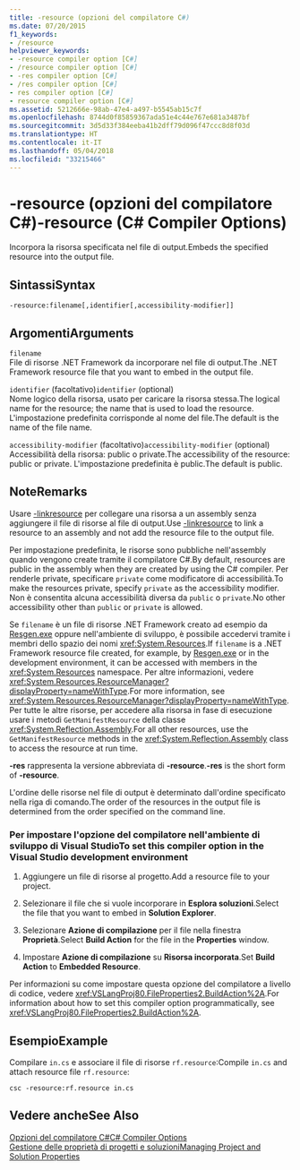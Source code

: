 ```yaml
---
title: -resource (opzioni del compilatore C#)
ms.date: 07/20/2015
f1_keywords:
- /resource
helpviewer_keywords:
- -resource compiler option [C#]
- /resource compiler option [C#]
- -res compiler option [C#]
- /res compiler option [C#]
- res compiler option [C#]
- resource compiler option [C#]
ms.assetid: 5212666e-98ab-47e4-a497-b5545ab15c7f
ms.openlocfilehash: 8744d0f85859367ada51e4c44e767e681a3487bf
ms.sourcegitcommit: 3d5d33f384eeba41b2dff79d096f47ccc8d8f03d
ms.translationtype: HT
ms.contentlocale: it-IT
ms.lasthandoff: 05/04/2018
ms.locfileid: "33215466"
---
```

# <a name="-resource-c-compiler-options"></a><span data-ttu-id="3256c-102">-resource (opzioni del compilatore C#)</span><span class="sxs-lookup"><span data-stu-id="3256c-102">-resource (C# Compiler Options)</span></span>
<span data-ttu-id="3256c-103">Incorpora la risorsa specificata nel file di output.</span><span class="sxs-lookup"><span data-stu-id="3256c-103">Embeds the specified resource into the output file.</span></span>  
  
## <a name="syntax"></a><span data-ttu-id="3256c-104">Sintassi</span><span class="sxs-lookup"><span data-stu-id="3256c-104">Syntax</span></span>  
  
```console  
-resource:filename[,identifier[,accessibility-modifier]]  
```  
  
## <a name="arguments"></a><span data-ttu-id="3256c-105">Argomenti</span><span class="sxs-lookup"><span data-stu-id="3256c-105">Arguments</span></span>  
 `filename`  
 <span data-ttu-id="3256c-106">File di risorse .NET Framework da incorporare nel file di output.</span><span class="sxs-lookup"><span data-stu-id="3256c-106">The .NET Framework resource file that you want to embed in the output file.</span></span>  
  
 <span data-ttu-id="3256c-107">`identifier` (facoltativo)</span><span class="sxs-lookup"><span data-stu-id="3256c-107">`identifier` (optional)</span></span>  
 <span data-ttu-id="3256c-108">Nome logico della risorsa, usato per caricare la risorsa stessa.</span><span class="sxs-lookup"><span data-stu-id="3256c-108">The logical name for the resource; the name that is used to load the resource.</span></span> <span data-ttu-id="3256c-109">L'impostazione predefinita corrisponde al nome del file.</span><span class="sxs-lookup"><span data-stu-id="3256c-109">The default is the name of the file name.</span></span>  
  
 <span data-ttu-id="3256c-110">`accessibility-modifier` (facoltativo)</span><span class="sxs-lookup"><span data-stu-id="3256c-110">`accessibility-modifier` (optional)</span></span>  
 <span data-ttu-id="3256c-111">Accessibilità della risorsa: public o private.</span><span class="sxs-lookup"><span data-stu-id="3256c-111">The accessibility of the resource: public or private.</span></span> <span data-ttu-id="3256c-112">L'impostazione predefinita è public.</span><span class="sxs-lookup"><span data-stu-id="3256c-112">The default is public.</span></span>  
  
## <a name="remarks"></a><span data-ttu-id="3256c-113">Note</span><span class="sxs-lookup"><span data-stu-id="3256c-113">Remarks</span></span>  
 <span data-ttu-id="3256c-114">Usare [-linkresource](../../../csharp/language-reference/compiler-options/linkresource-compiler-option.md) per collegare una risorsa a un assembly senza aggiungere il file di risorse al file di output.</span><span class="sxs-lookup"><span data-stu-id="3256c-114">Use [-linkresource](../../../csharp/language-reference/compiler-options/linkresource-compiler-option.md) to link a resource to an assembly and not add the resource file to the output file.</span></span>  
  
 <span data-ttu-id="3256c-115">Per impostazione predefinita, le risorse sono pubbliche nell'assembly quando vengono create tramite il compilatore C#.</span><span class="sxs-lookup"><span data-stu-id="3256c-115">By default, resources are public in the assembly when they are created by using the C# compiler.</span></span> <span data-ttu-id="3256c-116">Per renderle private, specificare `private` come modificatore di accessibilità.</span><span class="sxs-lookup"><span data-stu-id="3256c-116">To make the resources private, specify `private` as the accessibility modifier.</span></span> <span data-ttu-id="3256c-117">Non è consentita alcuna accessibilità diversa da `public` o `private`.</span><span class="sxs-lookup"><span data-stu-id="3256c-117">No other accessibility other than `public` or `private` is allowed.</span></span>  
  
 <span data-ttu-id="3256c-118">Se `filename` è un file di risorse .NET Framework creato ad esempio da [Resgen.exe](../../../framework/tools/resgen-exe-resource-file-generator.md) oppure nell'ambiente di sviluppo, è possibile accedervi tramite i membri dello spazio dei nomi <xref:System.Resources>.</span><span class="sxs-lookup"><span data-stu-id="3256c-118">If `filename` is a .NET Framework resource file created, for example, by [Resgen.exe](../../../framework/tools/resgen-exe-resource-file-generator.md) or in the development environment, it can be accessed with members in the <xref:System.Resources> namespace.</span></span> <span data-ttu-id="3256c-119">Per altre informazioni, vedere <xref:System.Resources.ResourceManager?displayProperty=nameWithType>.</span><span class="sxs-lookup"><span data-stu-id="3256c-119">For more information, see <xref:System.Resources.ResourceManager?displayProperty=nameWithType>.</span></span> <span data-ttu-id="3256c-120">Per tutte le altre risorse, per accedere alla risorsa in fase di esecuzione usare i metodi `GetManifestResource` della classe <xref:System.Reflection.Assembly>.</span><span class="sxs-lookup"><span data-stu-id="3256c-120">For all other resources, use the `GetManifestResource` methods in the <xref:System.Reflection.Assembly> class to access the resource at run time.</span></span>  
  
 <span data-ttu-id="3256c-121">**-res** rappresenta la versione abbreviata di **-resource**.</span><span class="sxs-lookup"><span data-stu-id="3256c-121">**-res** is the short form of **-resource**.</span></span>  
  
 <span data-ttu-id="3256c-122">L'ordine delle risorse nel file di output è determinato dall'ordine specificato nella riga di comando.</span><span class="sxs-lookup"><span data-stu-id="3256c-122">The order of the resources in the output file is determined from the order specified on the command line.</span></span>  
  
### <a name="to-set-this-compiler-option-in-the-visual-studio-development-environment"></a><span data-ttu-id="3256c-123">Per impostare l'opzione del compilatore nell'ambiente di sviluppo di Visual Studio</span><span class="sxs-lookup"><span data-stu-id="3256c-123">To set this compiler option in the Visual Studio development environment</span></span>  
  
1.  <span data-ttu-id="3256c-124">Aggiungere un file di risorse al progetto.</span><span class="sxs-lookup"><span data-stu-id="3256c-124">Add a resource file to your project.</span></span>  
  
2.  <span data-ttu-id="3256c-125">Selezionare il file che si vuole incorporare in **Esplora soluzioni**.</span><span class="sxs-lookup"><span data-stu-id="3256c-125">Select the file that you want to embed in **Solution Explorer**.</span></span>  
  
3.  <span data-ttu-id="3256c-126">Selezionare **Azione di compilazione** per il file nella finestra **Proprietà**.</span><span class="sxs-lookup"><span data-stu-id="3256c-126">Select **Build Action** for the file in the **Properties** window.</span></span>  
  
4.  <span data-ttu-id="3256c-127">Impostare **Azione di compilazione** su **Risorsa incorporata**.</span><span class="sxs-lookup"><span data-stu-id="3256c-127">Set **Build Action** to **Embedded Resource**.</span></span>  
  
 <span data-ttu-id="3256c-128">Per informazioni su come impostare questa opzione del compilatore a livello di codice, vedere <xref:VSLangProj80.FileProperties2.BuildAction%2A>.</span><span class="sxs-lookup"><span data-stu-id="3256c-128">For information about how to set this compiler option programmatically, see <xref:VSLangProj80.FileProperties2.BuildAction%2A>.</span></span>  
  
## <a name="example"></a><span data-ttu-id="3256c-129">Esempio</span><span class="sxs-lookup"><span data-stu-id="3256c-129">Example</span></span>  
 <span data-ttu-id="3256c-130">Compilare `in.cs` e associare il file di risorse `rf.resource`:</span><span class="sxs-lookup"><span data-stu-id="3256c-130">Compile `in.cs` and attach resource file `rf.resource`:</span></span>  
  
```console  
csc -resource:rf.resource in.cs  
```  
  
## <a name="see-also"></a><span data-ttu-id="3256c-131">Vedere anche</span><span class="sxs-lookup"><span data-stu-id="3256c-131">See Also</span></span>  
 [<span data-ttu-id="3256c-132">Opzioni del compilatore C#</span><span class="sxs-lookup"><span data-stu-id="3256c-132">C# Compiler Options</span></span>](../../../csharp/language-reference/compiler-options/index.md)  
 [<span data-ttu-id="3256c-133">Gestione delle proprietà di progetti e soluzioni</span><span class="sxs-lookup"><span data-stu-id="3256c-133">Managing Project and Solution Properties</span></span>](/visualstudio/ide/managing-project-and-solution-properties)

